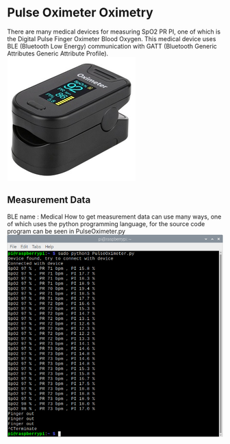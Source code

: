 # Pulse Oximeter Oximetry
There are many medical devices for measuring SpO2 PR PI, one of which is the Digital Pulse Finger Oximeter Blood Oxygen. This medical device uses BLE (Bluetooth Low Energy) communication with GATT (Bluetooth Generic Attributes Generic Attribute Profile).
![gambar-product][gambar-product-url]

## Measurement Data
BLE name : Medical
How to get measurement data can use many ways, one of which uses the python programming language, for the source code program can be seen in PulseOximeter.py
![gambar-screenshot][gambar-screenshot-url]

<!-- MARKDOWN LINKS -->
[gambar-product-url]: https://github.com/agungpambudi55/pulse-oximeter-oximetry/blob/master/Pulse%20%20Oximeter%20-%20Product.jpg
[gambar-screenshot-url]: https://github.com/agungpambudi55/pulse-oximeter-oximetry/blob/master/Pulse%20%20Oximeter%20-%20Screenshot.png